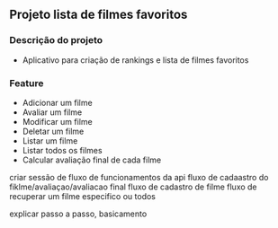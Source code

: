 ## Projeto lista de filmes favoritos

### Descrição do projeto
- Aplicativo para criação de rankings e lista de filmes favoritos 

### Feature 
- Adicionar um filme
- Avaliar um filme
- Modificar um filme
- Deletar um filme
- Listar um filme
- Listar todos os filmes
- Calcular avaliação final de cada filme

criar sessão de fluxo de funcionamentos da api
fluxo de cadaastro do fiklme/avaliaçao/avaliacao final
fluxo de cadastro de filme 
fluxo de recuperar um filme especifico ou todos

explicar passo a passo, basicamento 
